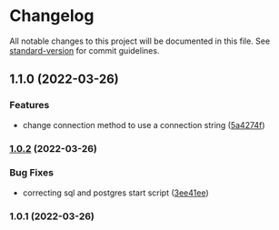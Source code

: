 # Changelog

All notable changes to this project will be documented in this file. See [standard-version](https://github.com/conventional-changelog/standard-version) for commit guidelines.

## 1.1.0 (2022-03-26)

### Features

* change connection method to use a connection string ([5a4274f](https://github.com/arobson/consequent-postgres/commit/5a4274fe5301ce3af739bd034a8daeb4ad7636e0))

### [1.0.2](https://github.com/arobson/consequent-postgres/compare/v1.0.1...v1.0.2) (2022-03-26)

### Bug Fixes

* correcting sql and postgres start script ([3ee41ee](https://github.com/arobson/consequent-postgres/commit/3ee41ee9c6db5afbe7886d4ca3979b627ab3d94e))

### 1.0.1 (2022-03-26)
